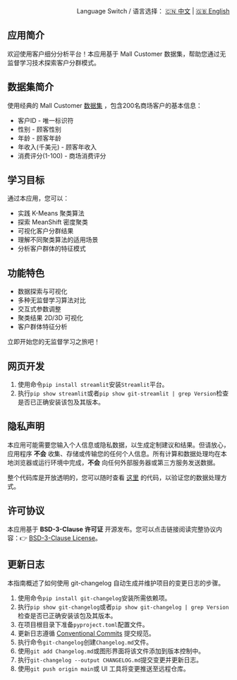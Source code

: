 <p align="right">
  Language Switch / 语言选择：
  <a href="./README.zh-CN.md">🇨🇳 中文</a> | <a href="./README.md">🇬🇧 English</a>
</p>

**应用简介**
---
欢迎使用客户细分分析平台！本应用基于 Mall Customer 数据集，帮助您通过无监督学习技术探索客户分群模式。

**数据集简介**
---
使用经典的 Mall Customer [数据集](https://www.kaggle.com/datasets/vjchoudhary7/customer-segmentation-tutorial-in-python)
，包含200名商场客户的基本信息：

+ 客户ID - 唯一标识符
+ 性别 - 顾客性别
+ 年龄 - 顾客年龄
+ 年收入(千美元) - 顾客年收入
+ 消费评分(1-100) - 商场消费评分

**学习目标**
---
通过本应用，您可以：

+ 实践 K-Means 聚类算法
+ 探索 MeanShift 密度聚类
+ 可视化客户分群结果
+ 理解不同聚类算法的适用场景
+ 分析客户群体的特征模式

**功能特色**
---

+ 数据探索与可视化
+ 多种无监督学习算法对比
+ 交互式参数调整
+ 聚类结果 2D/3D 可视化
+ 客户群体特征分析

立即开始您的无监督学习之旅吧！

**网页开发**
---

1. 使用命令`pip install streamlit`安装`Streamlit`平台。
2. 执行`pip show streamlit`或者`pip show git-streamlit | grep Version`检查是否已正确安装该包及其版本。

**隐私声明**
---
本应用可能需要您输入个人信息或隐私数据，以生成定制建议和结果。但请放心，应用程序 **不会**
收集、存储或传输您的任何个人信息。所有计算和数据处理均在本地浏览器或运行环境中完成，**不会** 向任何外部服务器或第三方服务发送数据。

整个代码库是开放透明的，您可以随时查看 [这里](./) 的代码，以验证您的数据处理方式。

**许可协议**
---
本应用基于 **BSD-3-Clause 许可证** 开源发布。您可以点击链接阅读完整协议内容：👉 [BSD-3-Clause License](./LICENSE)。

**更新日志**
---
本指南概述了如何使用 git-changelog 自动生成并维护项目的变更日志的步骤。

1. 使用命令`pip install git-changelog`安装所需依赖项。
2. 执行`pip show git-changelog`或者`pip show git-changelog | grep Version`检查是否已正确安装该包及其版本。
3. 在项目根目录下准备`pyproject.toml`配置文件。
4. 更新日志遵循 [Conventional Commits](https://www.conventionalcommits.org/zh-hans/v1.0.0/) 提交规范。
5. 执行命令`git-changelog`创建`Changelog.md`文件。
6. 使用`git add Changelog.md`或图形界面将该文件添加到版本控制中。
7. 执行`git-changelog --output CHANGELOG.md`提交变更并更新日志。
8. 使用`git push origin main`或 UI 工具将变更推送至远程仓库。
